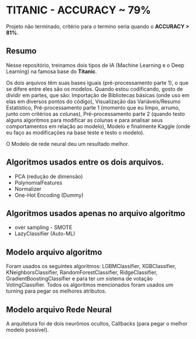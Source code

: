 # TITANIC - ACCURACY ~ 79%
Projeto não terminado, critério para o termino seria quando o **ACCURACY > 81%**.

## Resumo
Nesse repositório, treinamos dois tipos de IA (Machine Learning e o Deep Learning) na famosa base do **Titanic**.

Os dois arquivos têm suas bases iguais (pré-processamento parte 1), o que se difere entre eles são os modelos. Quando estou codificando, gosto de dividir em partes, que são: Importação de Bibliotecas básicas (onde uso em elas em diversos pontos do código), Visualização das Variáveis/Resumo Estatístico, Pré-processamento parte 1 (momento que eu limpo, arrumo, junto com critérios as colunas), Pré-processamento parte 2 (quando testo alguns algoritmos para modificar as colunas e para analisar seus comportamentos em relação ao modelo), Modelo e finalmente Kaggle (onde eu faço as modificações na base teste e testo o modelo).

O Modelo de rede neural deu um resultado melhor.

## Algoritmos usados entre os dois arquivos.
- PCA (redução de dimensão)
- PolynomialFeatures 
- Normalizer
- One-Hot Encoding (Dummy)

## Algoritmos usados apenas no arquivo algoritmo 
- over sampling - SMOTE 
- LazyClassifier (Auto-ML)

## Modelo arquivo algoritmo
Foram usados os seguintes algoritmos: LGBMClassifier, XGBClassifier, KNeighborsClassifier, RandomForestClassifier, RidgeClassifier, GradientBoostingClassifier e para ter um sistema de votação VotingClassifier. Todos os algoritmos mencionados foram usados um turning para pegar os melhores atributos.

## Modelo arquivo Rede Neural
A arquitetura foi de dois neurônios ocultos, Callbacks (para pegar o melhor modelo possível).
